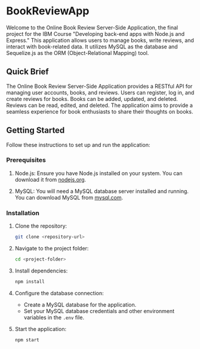 # BookReviewApp

Welcome to the Online Book Review Server-Side Application, the final project for the IBM Course "Developing back-end apps with Node.js and Express." This application allows users to manage books, write reviews, and interact with book-related data. It utilizes MySQL as the database and Sequelize.js as the ORM (Object-Relational Mapping) tool.

## Quick Brief

The Online Book Review Server-Side Application provides a RESTful API for managing user accounts, books, and reviews. Users can register, log in, and create reviews for books. Books can be added, updated, and deleted. Reviews can be read, edited, and deleted. The application aims to provide a seamless experience for book enthusiasts to share their thoughts on books.

## Getting Started

Follow these instructions to set up and run the application:

### Prerequisites

1. Node.js: Ensure you have Node.js installed on your system. You can download it from [nodejs.org](https://nodejs.org/).

2. MySQL: You will need a MySQL database server installed and running. You can download MySQL from [mysql.com](https://www.mysql.com/).

### Installation

1. Clone the repository:

   ```bash
   git clone <repository-url>
   ```

2. Navigate to the project folder:

   ```bash
   cd <project-folder>
   ```

3. Install dependencies:

   ```bash
   npm install
   ```

4. Configure the database connection:
   
   - Create a MySQL database for the application.
   - Set your MySQL database credentials and other environment variables in the `.env` file.

5. Start the application:

   ```bash
   npm start
   ```

